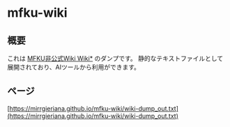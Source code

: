 # mfku-wiki

## 概要

これは [MFKU非公式Wiki Wiki*](https://wikiwiki.jp/mifai2024/) のダンプです。
静的なテキストファイルとして展開されており、AIツールから利用ができます。

## ページ

[https://mirrgieriana.github.io/mfku-wiki/wiki-dump_out.txt](https://mirrgieriana.github.io/mfku-wiki/wiki-dump_out.txt)
